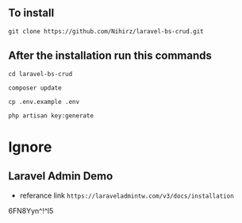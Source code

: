 ## To install 
```git clone https://github.com/Nihirz/laravel-bs-crud.git```

## After the installation run this commands
```cd laravel-bs-crud```

```composer update ```

```cp .env.example .env```

```php artisan key:generate```

# Ignore
## Laravel Admin Demo

- referance link
```https://laraveladmintw.com/v3/docs/installation```

6FN8Yyn^!^l5